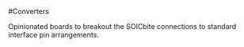 #Converters

Opinionated boards to breakout the SOICbite connections to standard interface pin arrangements.
